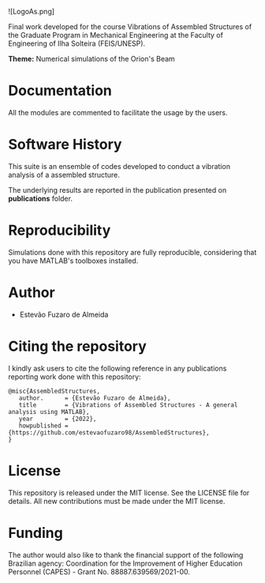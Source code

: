 ![LogoAs.png]

Final work developed for the course Vibrations of Assembled Structures of the Graduate Program in Mechanical Engineering at the Faculty of Engineering of Ilha Solteira (FEIS/UNESP).

**Theme:** Numerical simulations of the Orion's Beam

# Documentation
All the modules are commented to facilitate the usage by the users.

# Software History
This suite is an ensemble of codes developed to conduct a vibration analysis of a assembled structure.

The underlying results are reported in the publication presented on **publications** folder.

# Reproducibility
Simulations done with this repository are fully reproducible, considering that you have MATLAB's toolboxes installed.

# Author
- Estevão Fuzaro de Almeida

# Citing the repository
I kindly ask users to cite the following reference in any publications reporting work done with this repository:

```
@misc{AssembledStructures,
   author.      = {Estevão Fuzaro de Almeida},
   title        = {Vibrations of Assembled Structures - A general analysis using MATLAB},
   year         = {2022},
   howpublished = {https://github.com/estevaofuzaro98/AssembledStructures},
}
```

# License
This repository is released under the MIT license. See the LICENSE file for details. All new contributions must be made under the MIT license.

# Funding
The author would also like to thank the financial support of the following Brazilian agency: Coordination for the Improvement of Higher Education Personnel (CAPES) - Grant No. 88887.639569/2021-00.      
